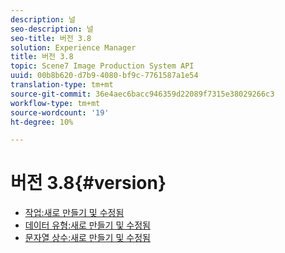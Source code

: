 ```yaml
---
description: 널
seo-description: 널
seo-title: 버전 3.8
solution: Experience Manager
title: 버전 3.8
topic: Scene7 Image Production System API
uuid: 00b8b620-d7b9-4080-bf9c-7761587a1e54
translation-type: tm+mt
source-git-commit: 36e4aec6bacc946359d22089f7315e38029266c3
workflow-type: tm+mt
source-wordcount: '19'
ht-degree: 10%

---
```



# 버전 3.8{#version}

* [작업:새로 만들기 및 수정됨](r-3-8-operations.md)
* [데이터 유형:새로 만들기 및 수정됨](r-3-8-types.md)
* [문자열 상수:새로 만들기 및 수정됨](r-3-8-string-constants.md)
